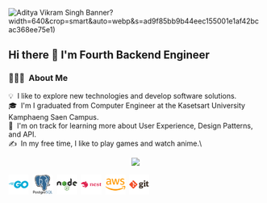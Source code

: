 ![Aditya Vikram Singh Banner](https://giffiles.alphacoders.com/797/79792.gif)?width=640&crop=smart&auto=webp&s=ad9f85bb9b44eec155001e1af42bcac368ee75e1)

## Hi there 👋 I'm Fourth Backend Engineer
### 👨🏻‍💻 &nbsp;About Me

💡 &nbsp;I like to explore new technologies and develop software solutions.\
🎓 &nbsp;I'm I graduated from Computer Engineer at the Kasetsart University Kamphaeng Saen Campus.\
🌱 &nbsp;I'm on track for learning more about User Experience, Design Patterns, and API.\
✍️ &nbsp;In my free time, I like to play games and watch anime.\

<p align="center">
<a href="https://github.com/Fourth1755">
  <img height="180em" src="https://github-readme-stats-eight-theta.vercel.app/api?username=Fourth-Pooriwat&show_icons=true&theme=algolia&include_all_commits=true&count_private=true"/>
</a>
</p>

<div>
  <img src="https://github.com/devicons/devicon/blob/master/icons/go/go-original-wordmark.svg" title="GoLang" alt="GoLang " width="40" height="40"/>&nbsp;
  <img src="https://github.com/devicons/devicon/blob/master/icons/postgresql/postgresql-original-wordmark.svg" title="Postgresql"  alt="Postgresql" width="40" height="40"/>&nbsp;
  <img src="https://github.com/devicons/devicon/blob/master/icons/nodejs/nodejs-original-wordmark.svg" title="NodeJS" alt="NodeJS" width="40" height="40"/>&nbsp;
  <img src="https://github.com/devicons/devicon/blob/master/icons/nestjs/nestjs-original-wordmark.svg" title="Nestjs" alt="Nestjs" width="40" height="40"/>&nbsp;
  <img src="https://github.com/devicons/devicon/blob/master/icons/amazonwebservices/amazonwebservices-plain-wordmark.svg" title="AWS" alt="AWS" width="40" height="40"/>&nbsp;
  <img src="https://github.com/devicons/devicon/blob/master/icons/git/git-original-wordmark.svg" title="Git" **alt="Git" width="40" height="40"/>
</div>
<!--
**Fourth1755/Fourth1755** is a ✨ _special_ ✨ repository because its `README.md` (this file) appears on your GitHub profile.

Here are some ideas to get you started:

- 🔭 I’m currently working on ...
- 🌱 I’m currently learning ...
- 👯 I’m looking to collaborate on ...
- 🤔 I’m looking for help with ...
- 💬 Ask me about ...
- 📫 How to reach me: ...
- 😄 Pronouns: ...
- ⚡ Fun fact: ...
-->
